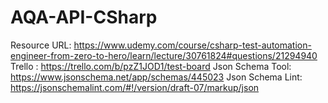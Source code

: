 # AQA-API-CSharp

Resource URL: https://www.udemy.com/course/csharp-test-automation-engineer-from-zero-to-hero/learn/lecture/30761824#questions/21294940
Trello : https://trello.com/b/pzZ1JOD1/test-board
Json Schema Tool: https://www.jsonschema.net/app/schemas/445023
Json Schema Lint: https://jsonschemalint.com/#!/version/draft-07/markup/json
